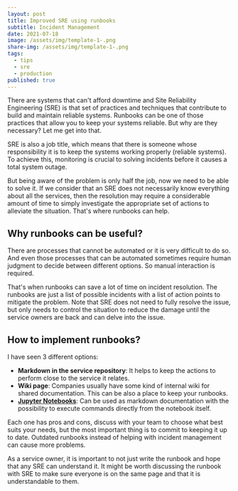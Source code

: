 ```yaml
---
layout: post
title: Improved SRE using runbooks
subtitle: Incident Management
date: 2021-07-18
image: /assets/img/template-1-.png
share-img: /assets/img/template-1-.png
tags:
  - tips
  - sre
  - production
published: true
---
```

There are systems that can't afford downtime and Site Reliability Engineering (SRE) is that set of practices and techniques that contribute to build and maintain reliable systems. Runbooks can be one of those practices that allow you to keep your systems reliable. But why are they necessary? Let me get into that. 

SRE is also a job title, which means that there is someone whose responsibility it is to keep the systems working properly (reliable systems). To achieve this, monitoring is crucial to solving incidents before it causes a total system outage.

But being aware of the problem is only half the job, now we need to be able to solve it. If we consider that an SRE does not necessarily know everything about all the services, then the resolution may require a considerable amount of time to simply investigate the appropriate set of actions to alleviate the situation. That's where runbooks can help.

## Why runbooks can be useful?

There are processes that cannot be automated or it is very difficult to do so. And even those processes that can be automated sometimes require human judgment to decide between different options. So manual interaction is required.

That's when runbooks can save a lot of time on incident resolution. The runbooks are just a list of possible incidents with a list of action points to mitigate the problem. Note that SRE does not need to fully resolve the issue, but only needs to control the situation to reduce the damage until the service owners are back and can delve into the issue.

## How to implement runbooks?

I have seen 3 different options:

* **Markdown in the service repository**: It helps to keep the actions to perform close to the service it relates.
* **Wiki page**: Companies usually have some kind of internal wiki for shared documentation. This can be also a place to keep your runbooks. 
* **[Jupyter Notebooks](https://jupyter.org/)**: Can be used as markdown documentation with the possibility to execute commands directly from the notebook itself.

Each one has pros and cons, discuss with your team to choose what best suits your needs, but the most important thing is to commit to keeping it up to date. Outdated runbooks instead of helping with incident management can cause more problems.

As a service owner, it is important to not just write the runbook and hope that any SRE can understand it. It might be worth discussing the runbook with SRE to make sure everyone is on the same page and that it is understandable to them.